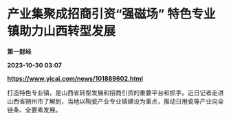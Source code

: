 # 产业集聚成招商引资“强磁场” 特色专业镇助力山西转型发展
**第一财经**

**2023-10-30 03:07**

**https://www.yicai.com/news/101889602.html**

打造特色专业镇，是山西省转型发展和招商引资的重要平台和抓手。近日记者走进山西省朔州市了解到，当地以陶瓷产业专业镇建设为重点，推动日用瓷等产业向全链条、全要素发展。